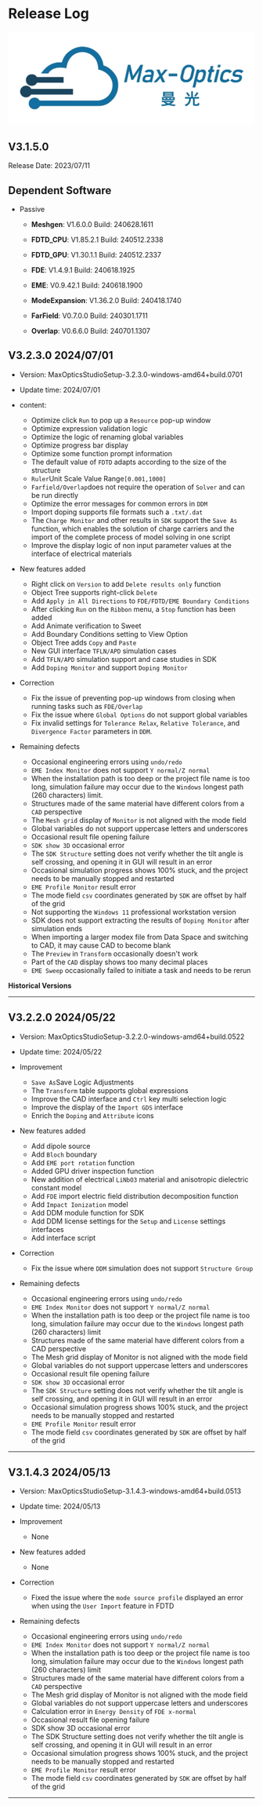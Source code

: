 # Release Log

![](../static/img/mo_logo.jpg)

## V3.1.5.0

Release Date: 2023/07/11

## Dependent Software

- Passive
	 - **Meshgen**: V1.6.0.0 Build: 240628.1611

	 - **FDTD_CPU**: V1.85.2.1 Build: 240512.2338

	 - **FDTD_GPU**: V1.30.1.1 Build: 240512.2337

	 - **FDE**: V1.4.9.1 Build: 240618.1925

	 - **EME**: V0.9.42.1 Build: 240618.1900

	 - **ModeExpansion**: V1.36.2.0 Build: 240418.1740

	 - **FarField**: V0.7.0.0 Build: 240301.1711

	 - **Overlap**: V0.6.6.0 Build: 240701.1307

<!-- - Active
	 - meshgen: 1.1.0614.1839

	 - FDTD_CPU: V1.17.1.1 build 0517.0828

	 - FDE: Version: 00.09.08.1 Build: 0613.1936

	 - GenRate: v0.2.3 06/06/2023

	 - OEDevice: 20230324 -->


## V3.2.3.0 2024/07/01

- Version: MaxOpticsStudioSetup-3.2.3.0-windows-amd64+build.0701
- Update time: 2024/07/01

- content:

  - Optimize click `Run` to pop up a `Resource` pop-up window
  - Optimize expression validation logic
  - Optimize the logic of renaming global variables
  - Optimize progress bar display
  - Optimize some function prompt information
  - The default value of `FDTD` adapts according to the size of the structure
  - `Ruler`Unit Scale Value Range`[0.001,1000]`
  - `Farfield/Overlap`does not require the operation of `Solver` and can be run directly
  - Optimize the error messages for common errors in `DDM`
  - Import doping supports file formats such a `.txt/.dat`
  - The `Charge Monitor` and other results in `SDK` support the `Save As` function, which enables the solution of charge carriers and the import of the complete process of model solving in one script
  - Improve the display logic of non input parameter values at the interface of electrical materials

- New features added

  - Right click on `Version` to add `Delete results only` function
  - Object Tree supports right-click `Delete`
  - Add `Apply in All Directions` to `FDE/FDTD/EME Boundary Conditions`
  - After clicking `Run` on the `Ribbon` menu, a `Stop` function has been added
  - Add Animate verification to Sweet
  - Add Boundary Conditions setting to View Option
  - Object Tree adds `Copy` and `Paste`
  - New GUI interface `TFLN/APD` simulation cases
  - Add `TFLN/APD` simulation support and case studies in SDK
  - Add `Doping Monitor` and support `Doping Monitor`


- Correction

  - Fix the issue of preventing pop-up windows from closing when running tasks such as `FDE/Overlap`
  - Fix the issue where `Global Options` do not support global variables
  - Fix invalid settings for `Tolerance Relax`, `Relative Tolerance`, and `Divergence Factor` parameters in `DDM`.

- Remaining defects

  - Occasional engineering errors using `undo/redo`
  - `EME Index Monitor` does not support `Y normal/Z normal`
  - When the installation path is too deep or the project file name is too long, simulation failure may occur due to the `Windows` longest path (260 characters) limit.
  - Structures made of the same material have different colors from a `CAD` perspective
  - The `Mesh grid` display of `Monitor` is not aligned with the mode field
  - Global variables do not support uppercase letters and underscores
  - Occasional result file opening failure
  - `SDK show 3D` occasional error
  - The `SDK Structure` setting does not verify whether the tilt angle is self crossing, and opening it in GUI will result in an error
  - Occasional simulation progress shows 100% stuck, and the project needs to be manually stopped and restarted
  - `EME Profile Monitor` result error
  - The mode field `csv` coordinates generated by `SDK` are offset by half of the grid
  - Not supporting the `Windows 11` professional workstation version
  - SDK does not support extracting the results of `Doping Monitor` after simulation ends
  - When importing a larger modex file from Data Space and switching to CAD, it may cause CAD to become blank
  - The `Preview` in `Transform` occasionally doesn't work
  - Part of the `CAD` display shows too many decimal places
  - `EME Sweep` occasionally failed to initiate a task and needs to be rerun

**Historical Versions**

---

## V3.2.2.0 2024/05/22

- Version: MaxOpticsStudioSetup-3.2.2.0-windows-amd64+build.0522
- Update time: 2024/05/22


- Improvement

  - `Save As`Save Logic Adjustments
  - The `Transform` table supports global expressions
  - Improve the CAD interface and `Ctrl` key multi selection logic
  - Improve the display of the `Import GDS` interface
  - Enrich the `Doping` and `Attribute` icons

- New features added

  - Add dipole source
  - Add `Bloch` boundary
  - Add `EME port rotation` function
  - Added GPU driver inspection function
  - New addition of electrical `LiNbO3` material and anisotropic dielectric constant model
  - Add `FDE` import electric field distribution decomposition function
  - Add `Impact Ionization` model
  - Add DDM module function for SDK
  - Add DDM license settings for the `Setup` and `License` settings interfaces
  - Add interface script

- Correction

  - Fix the issue where `DDM` simulation does not support `Structure Group`

- Remaining defects

  - Occasional engineering errors using `undo/redo`
  - `EME Index Monitor` does not support `Y normal/Z normal`
  - When the installation path is too deep or the project file name is too long, simulation failure may occur due to the `Windows` longest path (260 characters) limit
  - Structures made of the same material have different colors from a CAD perspective
  - The Mesh grid display of Monitor is not aligned with the mode field
  - Global variables do not support uppercase letters and underscores
  - Occasional result file opening failure
  - `SDK show 3D` occasional error
  - The `SDK Structure` setting does not verify whether the tilt angle is self crossing, and opening it in GUI will result in an error
  - Occasional simulation progress shows 100% stuck, and the project needs to be manually stopped and restarted
  - `EME Profile Monitor` result error
  - The mode field `csv` coordinates generated by `SDK` are offset by half of the grid

---

## V3.1.4.3 2024/05/13

- Version: MaxOpticsStudioSetup-3.1.4.3-windows-amd64+build.0513
- Update time: 2024/05/13

- Improvement

  - None

- New features added

  - None

- Correction

  - Fixed the issue where the `mode source profile` displayed an error when using the `User Import` feature in FDTD

- Remaining defects

  - Occasional engineering errors using `undo/redo`
  - `EME Index Monitor` does not support `Y normal/Z normal`
  - When the installation path is too deep or the project file name is too long, simulation failure may occur due to the `Windows` longest path (260 characters) limit
  - Structures made of the same material have different colors from a `CAD` perspective
  - The Mesh grid display of Monitor is not aligned with the mode field
  - Global variables do not support uppercase letters and underscores
  - Calculation error in `Energy Density` of `FDE x-normal`
  - Occasional result file opening failure
  - SDK show 3D occasional error
  - The SDK Structure setting does not verify whether the tilt angle is self crossing, and opening it in GUI will result in an error
  - Occasional simulation progress shows 100% stuck, and the project needs to be manually stopped and restarted
  - `EME Profile Monitor` result error
  - The mode field `csv` coordinates generated by `SDK` are offset by half of the grid

---
